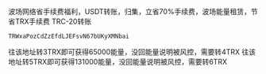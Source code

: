 波场网络省手续费福利，USDT转账，归集，立省70%手续费，波场能量租赁，节省TRX手续费 TRC-20转账

```
TRWxaPozCdZzEfdLJEFsvN67bUKyXMNbai
```

往该地址转3TRX即可获得65000能量，没回能量说明被风控，需要转4TRX
往该地址转5TRX即可获得131000能量，没回能量说明被风控，需要转6TRX

